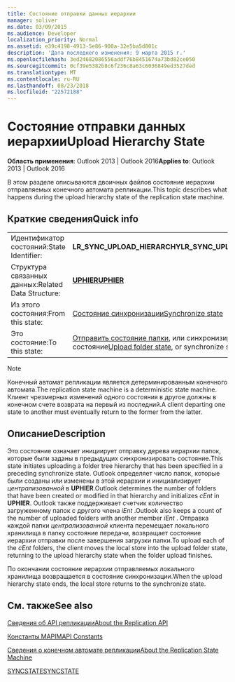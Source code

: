 ```yaml
---
title: Состояние отправки данных иерархии
manager: soliver
ms.date: 03/09/2015
ms.audience: Developer
localization_priority: Normal
ms.assetid: e39c4198-4913-5e86-900a-32e5ba5d801c
description: 'Дата последнего изменения: 9 марта 2015 г.'
ms.openlocfilehash: 3ed24682086556addf76b8451674a73bd82ce050
ms.sourcegitcommit: 0cf39e5382b8c6f236c8a63c6036849ed3527ded
ms.translationtype: MT
ms.contentlocale: ru-RU
ms.lasthandoff: 08/23/2018
ms.locfileid: "22572188"
---
```

# <a name="upload-hierarchy-state"></a><span data-ttu-id="0b572-103">Состояние отправки данных иерархии</span><span class="sxs-lookup"><span data-stu-id="0b572-103">Upload Hierarchy State</span></span>

  
  
<span data-ttu-id="0b572-104">**Область применения**: Outlook 2013 | Outlook 2016</span><span class="sxs-lookup"><span data-stu-id="0b572-104">**Applies to**: Outlook 2013 | Outlook 2016</span></span> 
  
 <span data-ttu-id="0b572-105">В этом разделе описываются двоичных файлов состояние иерархии отправляемых конечного автомата репликации.</span><span class="sxs-lookup"><span data-stu-id="0b572-105">This topic describes what happens during the upload hierarchy state of the replication state machine.</span></span> 
  
## <a name="quick-info"></a><span data-ttu-id="0b572-106">Краткие сведения</span><span class="sxs-lookup"><span data-stu-id="0b572-106">Quick info</span></span>

|||
|:-----|:-----|
|<span data-ttu-id="0b572-107">Идентификатор состояний:</span><span class="sxs-lookup"><span data-stu-id="0b572-107">State Identifier:</span></span>  <br/> |<span data-ttu-id="0b572-108">**LR_SYNC_UPLOAD_HIERARCHY**</span><span class="sxs-lookup"><span data-stu-id="0b572-108">**LR_SYNC_UPLOAD_HIERARCHY**</span></span> <br/> |
|<span data-ttu-id="0b572-109">Структура связанных данных:</span><span class="sxs-lookup"><span data-stu-id="0b572-109">Related Data Structure:</span></span>  <br/> |<span data-ttu-id="0b572-110">**[UPHIER](uphier.md)**</span><span class="sxs-lookup"><span data-stu-id="0b572-110">**[UPHIER](uphier.md)**</span></span> <br/> |
|<span data-ttu-id="0b572-111">Из этого состояния:</span><span class="sxs-lookup"><span data-stu-id="0b572-111">From this state:</span></span>  <br/> |[<span data-ttu-id="0b572-112">Состояние синхронизации</span><span class="sxs-lookup"><span data-stu-id="0b572-112">Synchronize state</span></span>](synchronize-state.md) <br/> |
|<span data-ttu-id="0b572-113">Это состояние:</span><span class="sxs-lookup"><span data-stu-id="0b572-113">To this state:</span></span>  <br/> |<span data-ttu-id="0b572-114">[Отправить состояние папки](upload-folder-state.md), или синхронизировать состояние</span><span class="sxs-lookup"><span data-stu-id="0b572-114">[Upload folder state](upload-folder-state.md), or synchronize state</span></span>  <br/> |
   
> [!NOTE]
> <span data-ttu-id="0b572-115">Конечный автомат репликации является детерминированным конечного автомата.</span><span class="sxs-lookup"><span data-stu-id="0b572-115">The replication state machine is a deterministic state machine.</span></span> <span data-ttu-id="0b572-116">Клиент чрезмерных изменений одного состояния в другое должны в конечном счете возврата на первый из последний.</span><span class="sxs-lookup"><span data-stu-id="0b572-116">A client departing one state to another must eventually return to the former from the latter.</span></span> 
  
## <a name="description"></a><span data-ttu-id="0b572-117">Описание</span><span class="sxs-lookup"><span data-stu-id="0b572-117">Description</span></span>

<span data-ttu-id="0b572-118">Это состояние означает инициирует отправку дерева иерархии папок, которые были заданы в предыдущих синхронизировать состояние.</span><span class="sxs-lookup"><span data-stu-id="0b572-118">This state initiates uploading a folder tree hierarchy that has been specified in a preceding synchronize state.</span></span> <span data-ttu-id="0b572-119">Outlook определяет число папок, которые были созданы или изменены в этой иерархии и инициализирует *централизованной* в **UPHIER**.</span><span class="sxs-lookup"><span data-stu-id="0b572-119">Outlook determines the number of folders that have been created or modified in that hierarchy and initializes  *cEnt*  in **UPHIER**.</span></span> <span data-ttu-id="0b572-120">Outlook также поддерживает счетчик количество загруженному папок с другого члена *iEnt* .</span><span class="sxs-lookup"><span data-stu-id="0b572-120">Outlook also keeps a count of the number of uploaded folders with another member  *iEnt*  .</span></span> <span data-ttu-id="0b572-121">Отправка каждой папки *централизованной* клиента перемещает локального хранилища в папку состояние передачи, возвращает состояние иерархии отправки после завершения загрузки папки.</span><span class="sxs-lookup"><span data-stu-id="0b572-121">To upload each of the  *cEnt*  folders, the client moves the local store into the upload folder state, returning to the upload hierarchy state when the folder upload finishes.</span></span> 
  
<span data-ttu-id="0b572-122">По окончании состояние иерархии отправляемых локального хранилища возвращается в состояние синхронизации.</span><span class="sxs-lookup"><span data-stu-id="0b572-122">When the upload hierarchy state ends, the local store returns to the synchronize state.</span></span>
  
## <a name="see-also"></a><span data-ttu-id="0b572-123">См. также</span><span class="sxs-lookup"><span data-stu-id="0b572-123">See also</span></span>



[<span data-ttu-id="0b572-124">Сведения об API репликации</span><span class="sxs-lookup"><span data-stu-id="0b572-124">About the Replication API</span></span>](about-the-replication-api.md)
  
[<span data-ttu-id="0b572-125">Константы MAPI</span><span class="sxs-lookup"><span data-stu-id="0b572-125">MAPI Constants</span></span>](mapi-constants.md)
  
[<span data-ttu-id="0b572-126">Сведения о конечном автомате репликации</span><span class="sxs-lookup"><span data-stu-id="0b572-126">About the Replication State Machine</span></span>](about-the-replication-state-machine.md)
  
[<span data-ttu-id="0b572-127">SYNCSTATE</span><span class="sxs-lookup"><span data-stu-id="0b572-127">SYNCSTATE</span></span>](syncstate.md)

